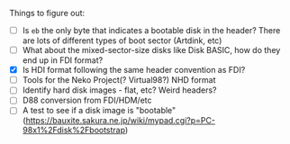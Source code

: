 Things to figure out:
 - [ ] Is `eb` the only byte that indicates a bootable disk in the header? There are lots of different types of boot sector (Artdink, etc)
 - [ ] What about the mixed-sector-size disks like Disk BASIC, how do they end up in FDI format?
 - [x] Is HDI format following the same header convention as FDI?
 - [ ] Tools for the Neko Project(? Virtual98?) NHD format
 - [ ] Identify hard disk images - flat, etc? Weird headers?
 - [ ] D88 conversion from FDI/HDM/etc
 - [ ] A test to see if a disk image is "bootable" (https://bauxite.sakura.ne.jp/wiki/mypad.cgi?p=PC-98x1%2Fdisk%2Fbootstrap)
